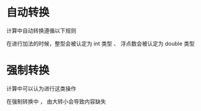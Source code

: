 # 自动转换
计算中自动转换遵循以下规则

在进行加法的时候，整型会被认定为 int 类型 、 浮点数会被认定为 double 类型

# 强制转换
计算中可以认为进行这类操作

在强制转换中 ， 由大转小会导致内容缺失

